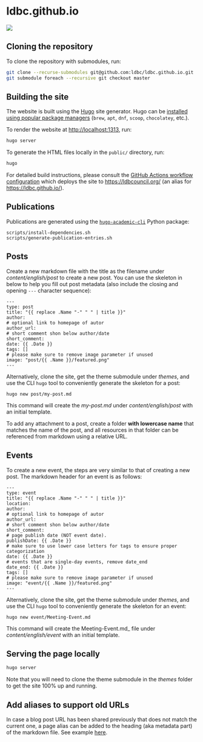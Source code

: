 # ldbc.github.io

[![](https://github.com/ldbc/ldbc.github.io/workflows/github%20pages/badge.svg)](https://github.com/ldbc/ldbc.github.io/actions)

## Cloning the repository

To clone the repository with submodules, run:

```bash
git clone --recurse-submodules git@github.com:ldbc/ldbc.github.io.git
git submodule foreach --recursive git checkout master
```

## Building the site

The website is built using the [Hugo](https://gohugo.io/) site generator. Hugo can be [installed using popular package managers](https://gohugo.io/getting-started/installing/) (`brew`, `apt`, `dnf`, `scoop`, `chocolatey`, etc.).

To render the website at <http://localhost:1313>, run:

```bash
hugo server
```

To generate the HTML files locally in the `public/` directory, run:

```bash
hugo
```

For detailed build instructions, please consult the [GitHub Actions workflow configuration](.github/workflows/gh-pages.yml) which deploys the site to <https://ldbcouncil.org/> (an alias for <https://ldbc.github.io/>).

## Publications

Publications are generated using the [`hugo-academic-cli`](https://github.com/wowchemy/hugo-academic-cli) Python package:

```
scripts/install-dependencies.sh
scripts/generate-publication-entries.sh
```

## Posts

Create a new markdown file with the title as the filename under _content/english/post_ to create a new post. You can use the skeleton in  below to help you fill out post metadata (also include the closing and opening `---` character sequence):
```
---
type: post
title: "{{ replace .Name "-" " " | title }}"
author: 
# optional link to homepage of autor
author_url: 
# short comment shon below author/date
short_comment:
date: {{ .Date }}
tags: []
# please make sure to remove image parameter if unused
image: "post/{{ .Name }}/featured.png" 
---
```

Alternatively, clone the site, get the theme submodule under _themes_, and use the CLI `hugo` tool to conveniently generate the skeleton for a post:
```
hugo new post/my-post.md
```
This command will create the _my-post.md_ under _content/english/post_ with an initial template.

To add any attachment to a post, create a folder **with lowercase name** that matches the name of the post, and all resources in that folder can be referenced from markdown using a relative URL.


## Events

To create a new event, the steps are very similar to that of creating a new post. The markdown header for an event is as follows:
```
---
type: event
title: "{{ replace .Name "-" " " | title }}"
location: 
author: 
# optional link to homepage of autor
author_url: 
# short comment shon below author/date
short_comment:
# page publish date (NOT event date).
publishDate: {{ .Date }}
# make sure to use lower case letters for tags to ensure proper categorization
date: {{ .Date }}
# events that are single-day events, remove date_end
date_end: {{ .Date }}
tags: []
# please make sure to remove image parameter if unused
image: "event/{{ .Name }}/featured.png"
---
```

Alternatively, clone the site, get the theme submodule under _themes_, and use the CLI `hugo` tool to conveniently generate the skeleton for an event:
```
hugo new event/Meeting-Event.md
```
This command will create the Meeting-Event.md_ file under _content/english/event_ with an initial template.


## Serving the page locally

```bash
hugo server
```

Note that you will need to clone the theme submodule in the _themes_ folder to get the site 100% up and running.

## Add aliases to support old URLs

In case a blog post URL has been shared previously that does not match the current one, a page alias can be added to the heading (aka metadata part) of the markdown file. See example [here](https://raw.githubusercontent.com/ldbc/ldbc.github.io/main/content/english/benchmarks/snb.md).

